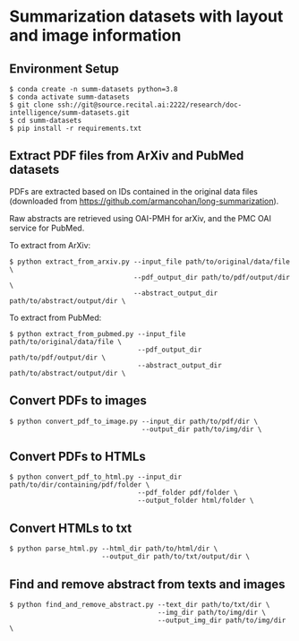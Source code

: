 # Summarization datasets with layout and image information

## Environment Setup 

~~~shell
$ conda create -n summ-datasets python=3.8
$ conda activate summ-datasets 
$ git clone ssh://git@source.recital.ai:2222/research/doc-intelligence/summ-datasets.git
$ cd summ-datasets
$ pip install -r requirements.txt
~~~

## Extract PDF files from ArXiv and PubMed datasets

PDFs are extracted based on IDs contained in the original data files (downloaded from https://github.com/armancohan/long-summarization). 

Raw abstracts are retrieved using OAI-PMH for arXiv, and the PMC OAI service for PubMed. 

To extract from ArXiv:
~~~shell
$ python extract_from_arxiv.py --input_file path/to/original/data/file \
                               --pdf_output_dir path/to/pdf/output/dir \
                               --abstract_output_dir path/to/abstract/output/dir \
~~~

To extract from PubMed:
~~~shell
$ python extract_from_pubmed.py --input_file path/to/original/data/file \
                                --pdf_output_dir path/to/pdf/output/dir \
                                --abstract_output_dir path/to/abstract/output/dir \
~~~

## Convert PDFs to images

~~~shell
$ python convert_pdf_to_image.py --input_dir path/to/pdf/dir \
                                 --output_dir path/to/img/dir \
~~~

## Convert PDFs to HTMLs

~~~shell
$ python convert_pdf_to_html.py --input_dir path/to/dir/containing/pdf/folder \
                                --pdf_folder pdf/folder \
                                --output_folder html/folder \
~~~

## Convert HTMLs to txt

~~~shell
$ python parse_html.py --html_dir path/to/html/dir \
                       --output_dir path/to/txt/output/dir \
~~~

## Find and remove abstract from texts and images

~~~
$ python find_and_remove_abstract.py --text_dir path/to/txt/dir \
                                     --img_dir path/to/img/dir \
                                     --output_img_dir path/to/img/dir \
~~~

